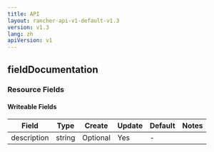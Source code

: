 ```yaml
---
title: API
layout: rancher-api-v1-default-v1.3
version: v1.3
lang: zh
apiVersion: v1
---
```


## fieldDocumentation



### Resource Fields

#### Writeable Fields

Field | Type | Create | Update | Default | Notes
---|---|---|---|---|---
description | string | Optional | Yes | - | 



<br>
